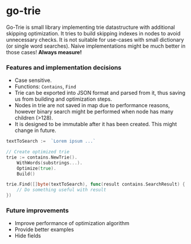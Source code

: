 # go-trie
Go-Trie is small library implementing trie datastructure with additional skipping optimization. It tries to build skipping indexes in nodes to avoid unnecessary checks. 
It is not suitable for use-cases with small dictionary (or single word searches). Naive implementations might be much better in those cases! **Always measure!**

### Features and implementation decisions
- Case sensitive.
- Functions: `Contains`, `Find`
- Trie can be exported into JSON format and parsed from it, thus saving us from building and optimization steps.
- Nodes in trie are not saved in map due to performance reasons, however binary search might be performed when node has many children (>128).
- It is designed to be immutable after it has been created. This might change in future.

```go
textToSearch :=  `Lorem ipsum ...`

// Create optimized trie
trie := contains.NewTrie().
    WithWords(substrings...).
    Optimize(true).
    Build()

trie.Find([]byte(textToSearch), func(result contains.SearchResult) {
    // Do something useful with result
})
```

### Future improvements
- Improve performance of optimization algorithm 
- Provide better examples
- Hide fields
